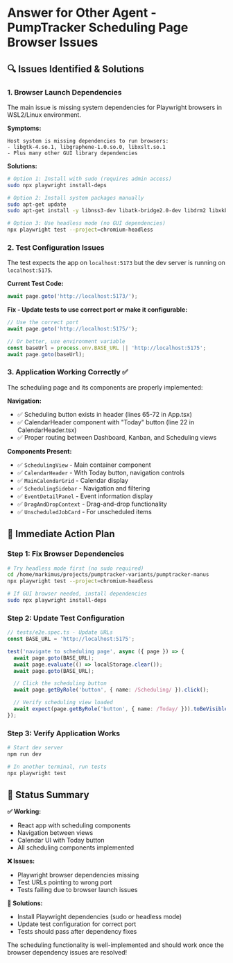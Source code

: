 # Answer for Other Agent - PumpTracker Scheduling Page Browser Issues

## 🔍 Issues Identified & Solutions

### 1. **Browser Launch Dependencies**
The main issue is missing system dependencies for Playwright browsers in WSL2/Linux environment.

**Symptoms:**
```
Host system is missing dependencies to run browsers:
- libgtk-4.so.1, libgraphene-1.0.so.0, libxslt.so.1
- Plus many other GUI library dependencies
```

**Solutions:**
```bash
# Option 1: Install with sudo (requires admin access)
sudo npx playwright install-deps

# Option 2: Install system packages manually
sudo apt-get update
sudo apt-get install -y libnss3-dev libatk-bridge2.0-dev libdrm2 libxkbcommon0 libxcomposite1 libxdamage1 libxrandr2 libgbm1 libxss1 libasound2

# Option 3: Use headless mode (no GUI dependencies)
npx playwright test --project=chromium-headless
```

### 2. **Test Configuration Issues**
The test expects the app on `localhost:5173` but the dev server is running on `localhost:5175`.

**Current Test Code:**
```typescript
await page.goto('http://localhost:5173/');
```

**Fix - Update tests to use correct port or make it configurable:**
```typescript
// Use the correct port
await page.goto('http://localhost:5175/');

// Or better, use environment variable
const baseUrl = process.env.BASE_URL || 'http://localhost:5175';
await page.goto(baseUrl);
```

### 3. **Application Working Correctly** ✅
The scheduling page and its components are properly implemented:

**Navigation:**
- ✅ Scheduling button exists in header (lines 65-72 in App.tsx)
- ✅ CalendarHeader component with "Today" button (line 22 in CalendarHeader.tsx)
- ✅ Proper routing between Dashboard, Kanban, and Scheduling views

**Components Present:**
- ✅ `SchedulingView` - Main container component
- ✅ `CalendarHeader` - With Today button, navigation controls
- ✅ `MainCalendarGrid` - Calendar display
- ✅ `SchedulingSidebar` - Navigation and filtering
- ✅ `EventDetailPanel` - Event information display
- ✅ `DragAndDropContext` - Drag-and-drop functionality
- ✅ `UnscheduledJobCard` - For unscheduled items

## 🚀 Immediate Action Plan

### Step 1: Fix Browser Dependencies
```bash
# Try headless mode first (no sudo required)
cd /home/markimus/projects/pumptracker-variants/pumptracker-manus
npx playwright test --project=chromium-headless

# If GUI browser needed, install dependencies
sudo npx playwright install-deps
```

### Step 2: Update Test Configuration
```typescript
// tests/e2e.spec.ts - Update URLs
const BASE_URL = 'http://localhost:5175';

test('navigate to scheduling page', async ({ page }) => {
  await page.goto(BASE_URL);
  await page.evaluate(() => localStorage.clear());
  await page.goto(BASE_URL);

  // Click the scheduling button
  await page.getByRole('button', { name: /Scheduling/ }).click();

  // Verify scheduling view loaded
  await expect(page.getByRole('button', { name: /Today/ })).toBeVisible();
});
```

### Step 3: Verify Application Works
```bash
# Start dev server
npm run dev

# In another terminal, run tests
npx playwright test
```

## 🎯 Status Summary

**✅ Working:**
- React app with scheduling components
- Navigation between views
- Calendar UI with Today button
- All scheduling components implemented

**❌ Issues:**
- Playwright browser dependencies missing
- Test URLs pointing to wrong port
- Tests failing due to browser launch issues

**🔧 Solutions:**
- Install Playwright dependencies (sudo or headless mode)
- Update test configuration for correct port
- Tests should pass after dependency fixes

The scheduling functionality is well-implemented and should work once the browser dependency issues are resolved!